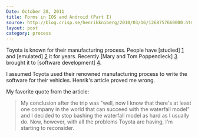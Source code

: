 ```yaml
---
Date: October 20, 2011
title: Forms in IOS and Android (Part I)
source: http://blog.crisp.se/henrikkniberg/2010/03/16/1268757660000.html
layout: post
category: process
---
```


Toyota is known for their manufacturing process. People have [studied] [1] and [emulated] [2] it for years. Recently [Mary and Tom Poppendieck] [3] brought it to [software development] [4].

I assumed Toyota used their renowned manufacturing process to write the software for their vehicles. Henrik's article proved me wrong.

My favorite quote from the article:

> My conclusion after the trip was "well, now I know that there's at least one company in the world that can succeed with the waterfall model" and I decided to stop bashing the waterfall model as hard as I usually do. Now, however, with all the problems Toyota are having, I'm starting to reconsider.

[1]: http://amzn.to/fyFezV                                   "Toyota Production System: Beyond Large Scale"
[2]: http://amzn.to/hdfRAv                                   "Toyota Kata"
[3]: http://www.poppendieck.com/                             "Mary and Tom Poppendieck Lean Software Development"
[4]: http://en.wikipedia.org/wiki/Lean_software_development  "Lean Software Development"